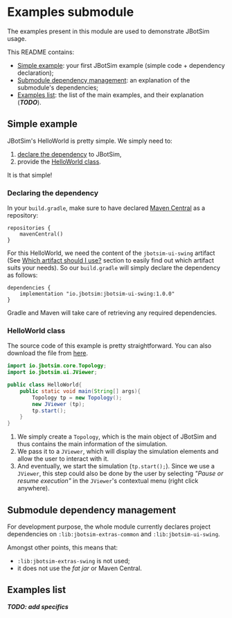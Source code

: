 # Examples submodule

The examples present in this module are used to demonstrate JBotSim usage.

This README contains:
* [Simple example](#simple-example): your first JBotSim example (simple code + dependency declaration);
* [Submodule dependency management](#submodule-dependency-management): an explanation of the submodule's dependencies;
* [Examples list](#examples-list): the list of the main examples, and their explanation (***TODO***).

## Simple example

JBotSim's HelloWorld is pretty simple. We simply need to:
1. [declare the dependency](#declaring-the-dependency) to JBotSim,
2. provide the [HelloWorld class](#helloworld-class).

It is that simple!
### Declaring the dependency

In your `build.gradle`, make sure to have declared [Maven Central](https://search.maven.org/search?q=g:io.jbotsim) as a 
repository:
```
repositories {
    mavenCentral()
}
```

For this HelloWorld, we need the content of the `jbotsim-ui-swing` artifact 
(See [Which artifact should I use?](../../lib/README.md#which-artifact-should-i-use) section to easily find out which 
artifact suits your needs). 
So our `build.gradle` will simply declare the dependency as follows:
```
dependencies {
    implementation "io.jbotsim:jbotsim-ui-swing:1.0.0"
}
```
Gradle and Maven will take care of retrieving any required dependencies.

### HelloWorld class
The source code of this example is pretty straightforward. You can also download the file from 
[here](src/main/java/examples/basic/helloworld/HelloWorld.java).

```java
import io.jbotsim.core.Topology;
import io.jbotsim.ui.JViewer;

public class HelloWorld{
    public static void main(String[] args){
        Topology tp = new Topology();
        new JViewer (tp);
        tp.start();
    }
}
```

1. We simply create a `Topology`, which is the main object of JBotSim and thus contains the main information of the
simulation.
2. We pass it to a `JViewer`, which will display the simulation elements and allow the user to interact with it.
3. And eventually, we start the simulation (`tp.start();`). Since we use a `JViewer`, this step could also be done by 
the user by selecting *"Pause or resume execution"* in the `JViewer`'s contextual menu (right click anywhere).



## Submodule dependency management

For development purpose, the whole module currently declares project dependencies 
on `:lib:jbotsim-extras-common` and `:lib:jbotsim-ui-swing`. 

Amongst other points, this means that:
* `:lib:jbotsim-extras-swing` is not used;
* it does not use the *fat jar* or Maven Central.

## Examples list


***TODO: add specifics***